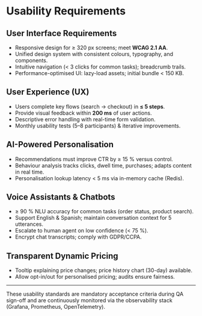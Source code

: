 # Usability Requirements

## User Interface Requirements

- Responsive design for ≥ 320 px screens; meet **WCAG 2.1 AA**.
- Unified design system with consistent colours, typography, and components.
- Intuitive navigation (< 3 clicks for common tasks); breadcrumb trails.
- Performance-optimised UI: lazy-load assets; initial bundle < 150 KB.

## User Experience (UX)

- Users complete key flows (search → checkout) in **≤ 5 steps**.
- Provide visual feedback within **200 ms** of user actions.
- Descriptive error handling with real-time form validation.
- Monthly usability tests (5–8 participants) & iterative improvements.

## AI-Powered Personalisation

- Recommendations must improve CTR by ≥ 15 % versus control.
- Behaviour analysis tracks clicks, dwell time, purchases; adapts content in real time.
- Personalisation lookup latency < 5 ms via in-memory cache (Redis).

## Voice Assistants & Chatbots

- ≥ 90 % NLU accuracy for common tasks (order status, product search).
- Support English & Spanish; maintain conversation context for 5 utterances.
- Escalate to human agent on low confidence (< 75 %).
- Encrypt chat transcripts; comply with GDPR/CCPA.

## Transparent Dynamic Pricing

- Tooltip explaining price changes; price history chart (30-day) available.
- Allow opt-in/out for personalised pricing; audits ensure fairness.

---

These usability standards are mandatory acceptance criteria during QA sign-off and are continuously monitored via the observability stack (Grafana, Prometheus, OpenTelemetry).
